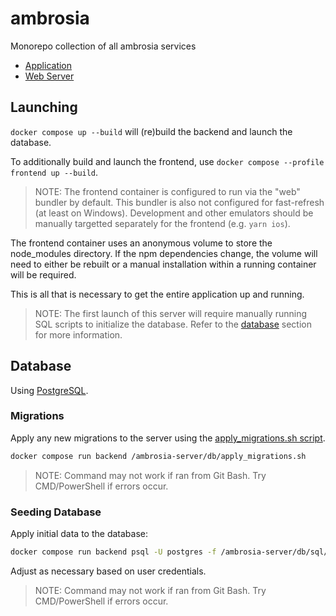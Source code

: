 # ambrosia

Monorepo collection of all ambrosia services

- [Application](./ambrosia-app/)
- [Web Server](./ambrosia-server/)

## Launching

`docker compose up --build` will (re)build the backend and launch the database.

To additionally build and launch the frontend, use `docker compose --profile frontend up --build`.

> NOTE: The frontend container is configured to run via the "web" bundler by default.
> This bundler is also not configured for fast-refresh (at least on Windows).
> Development and other emulators should be manually targetted separately for the frontend (e.g. `yarn ios`).

The frontend container uses an anonymous volume to store the node_modules directory.
If the npm dependencies change, the volume will need to either be rebuilt or a manual installation within a running container will be required.

This is all that is necessary to get the entire application up and running.

> NOTE: The first launch of this server will require manually running SQL scripts to initialize the database.
> Refer to the [database](#database) section for more information.

## Database

Using [PostgreSQL](https://www.postgresql.org).

### Migrations

Apply any new migrations to the server using the [apply_migrations.sh script](./ambrosia-server/db/apply_migrations.sh).

```sh
docker compose run backend /ambrosia-server/db/apply_migrations.sh
```

> NOTE: Command may not work if ran from Git Bash. Try CMD/PowerShell if errors occur.

### Seeding Database

Apply initial data to the database:

```sh
docker compose run backend psql -U postgres -f /ambrosia-server/db/sql/seed.sql
```

Adjust as necessary based on user credentials.

> NOTE: Command may not work if ran from Git Bash. Try CMD/PowerShell if errors occur.
